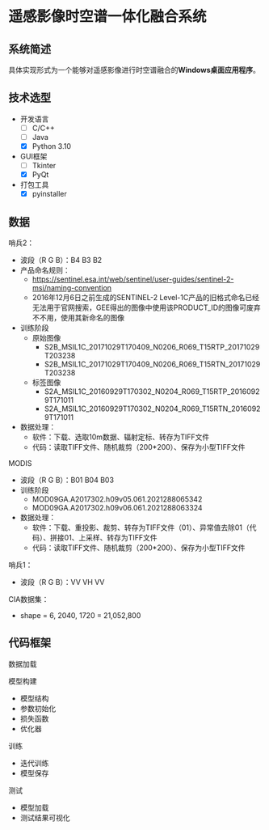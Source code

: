 # 遥感影像时空谱一体化融合系统

## 系统简述

具体实现形式为一个能够对遥感影像进行时空谱融合的**Windows桌面应用程序**。

## 技术选型

- 开发语言
    - [ ] C/C++
    - [ ] Java
    - [x] Python 3.10
- GUI框架
    - [ ] Tkinter
    - [x] PyQt
- 打包工具
    - [x] pyinstaller

## 数据

哨兵2：

- 波段（R G B）：B4 B3 B2
- 产品命名规则：
    - https://sentinel.esa.int/web/sentinel/user-guides/sentinel-2-msi/naming-convention
    - 2016年12月6日之前生成的SENTINEL-2 Level-1C产品的旧格式命名已经无法用于官网搜索，GEE得出的图像中使用该PRODUCT_ID的图像可废弃不不用，使用其新命名的图像
- 训练阶段
    - 原始图像
        - S2B_MSIL1C_20171029T170409_N0206_R069_T15RTP_20171029T203238
        - S2B_MSIL1C_20171029T170409_N0206_R069_T15RTN_20171029T203238
    - 标签图像
        - S2A_MSIL1C_20160929T170302_N0204_R069_T15RTP_20160929T171011
        - S2A_MSIL1C_20160929T170302_N0204_R069_T15RTN_20160929T171011
- 数据处理：
    - 软件：下载、选取10m数据、辐射定标、转存为TIFF文件
    - 代码：读取TIFF文件、随机裁剪（200*200）、保存为小型TIFF文件

MODIS

- 波段（R G B）：B01 B04 B03
- 训练阶段
    - MOD09GA.A2017302.h09v05.061.2021288065342
    - MOD09GA.A2017302.h09v06.061.2021288063324
- 数据处理：
    - 软件：下载、重投影、裁剪、转存为TIFF文件（01）、异常值去除01（代码）、拼接01、上采样、转存为TIFF文件
    - 代码：读取TIFF文件、随机裁剪（200*200）、保存为小型TIFF文件

哨兵1：

- 波段（R G B）：VV VH VV

CIA数据集：

- shape = 6, 2040, 1720 = 21,052,800

## 代码框架

数据加载

模型构建

- 模型结构
- 参数初始化
- 损失函数
- 优化器

训练

- 迭代训练
- 模型保存

测试

- 模型加载
- 测试结果可视化



